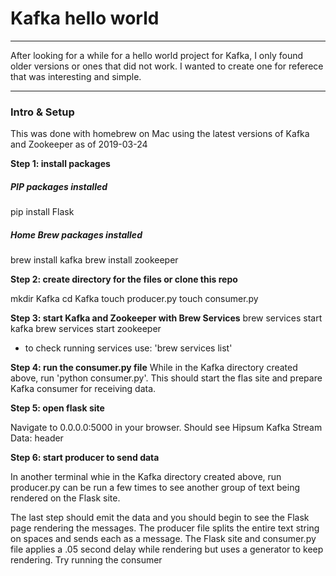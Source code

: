 # Kafka hello world
***
After looking for a while for a hello world project for Kafka, I only found older versions or ones that did not work. 
I wanted to create one for referece that was interesting and simple.
***

### Intro & Setup
This was done with homebrew on Mac using the latest versions of Kafka and Zookeeper as of 2019-03-24

**Step 1: install packages**

##### PIP packages installed
pip install Flask

##### Home Brew packages installed
brew install kafka
brew install zookeeper

**Step 2: create directory for the files or clone this repo**

mkdir Kafka
cd Kafka
touch producer.py
touch consumer.py

**Step 3: start Kafka and Zookeeper with Brew Services**
brew services start kafka
brew services start zookeeper

- to check running services use: 'brew services list'


**Step 4: run the consumer.py file**
While in the Kafka directory created above, run 'python consumer.py'.
This should start the flas site and prepare Kafka consumer for receiving data.


**Step 5: open flask site**

Navigate to 0.0.0.0:5000 in your browser.
Should see Hipsum Kafka Stream Data: header

**Step 6: start producer to send data**

In another terminal whie in the Kafka directory created above, run producer.py
can be run a few times to see another group of text being rendered on the Flask site.


The last step should emit the data and you should begin to see the Flask page rendering the messages.
The producer file splits the entire text string on spaces and sends each as a message.
The Flask site and consumer.py file applies a .05 second delay while rendering but uses a generator to keep rendering.
Try running the consumer
